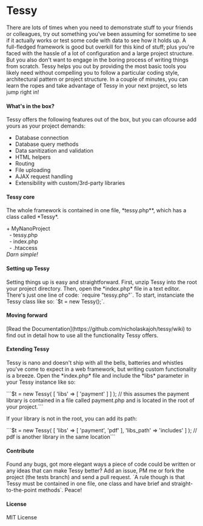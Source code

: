 <h1>Tessy</h1>

<p>There are lots of times when you need to demonstrate stuff to your friends or colleagues, try out something you've been assuming for sometime to see if it actually works or test some code with data to see how it holds up. A full-fledged framework is good but overkill for this kind of stuff; plus you're faced with the hassle of a lot of configuration and a large project structure. But you also don't want to engage in the boring process of writing things from scratch. Tessy helps you out by providing the most basic tools you likely need without compelling you to follow a particular coding style, architectural pattern or project structure. In a couple of minutes, you can learn the ropes and take advantage of Tessy in your next project, so lets jump right in!</p>

<h4>What's in the box?</h4>
<p>Tessy offers the following features out of the box, but you can ofcourse add yours as your project demands:</p>
<ul>
	<li>Database connection</li>
	<li>Database query methods</li>
	<li>Data sanitization and validation</li>
	<li>HTML helpers</li>
	<li>Routing</li>
	<li>File uploading</li>
	<li>AJAX request handling</li>
	<li>Extensibility with custom/3rd-party libraries</li>
</ul>

<h4>Tessy core</h4>
<p>The whole framework is contained in one file, *tessy.php**, which has a class called *Tessy*.</p>
<div>
	<div>+ MyNanoProject</div>
	<div>&nbsp; - tessy.php</div>
	<div>&nbsp; - index.php</div>
	<div>&nbsp; - .htaccess</div>
</div>
<i>Darn simple!</i>

<h4>Setting up Tessy</h4>
<p>Setting things up is easy and straightforward. First, unzip Tessy into the root your project directory.
Then, open the *index.php* file in a text editor. There's just one line of code: `require "tessy.php"`.
To start, instanciate the Tessy class like so: `$t = new Tessy();`.</p>
	
<h4>Moving forward</h4>
[Read the Documentation](https://github.com/nicholaskajoh/tessy/wiki) to find out in detail how to use all the functionality Tessy offers.


<h4>Extending Tessy</h4>
<p>Tessy is nano and doesn't ship with all the bells, batteries and whistles you've come to expect in a web framework, but writing custom functionality is a breeze. Open the *index.php* file and include the *libs* parameter in your Tessy instance like so: </p>
```$t = new Tessy( [ 'libs' => [ 'payment' ] ] ); // this assumes the payment library is contained in a file called payment.php and is located in the root of your project.```
<p>If your library is not in the root, you can add its path: </p>
```$t = new Tessy( [ 'libs' => [ 'payment', 'pdf' ], 'libs_path' => 'includes' ] ); // pdf is another library in the same location```

<h4>Contribute</h4>
<p>Found any bugs, got more elegant ways a piece of code could be written or any ideas that can make Tessy better? Add an issue, PM me or fork the project (the tests branch) and send a pull request. `A rule though is that Tessy must be contained in one file, one class and have brief and straight-to-the-point methods`. Peace!</p>


<h4>License</h4>
<p>MIT License</p>



